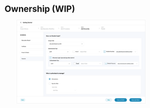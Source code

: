 # Ownership (WIP)

<figure><img src="../../../../.gitbook/assets/image (1) (1) (4).png" alt=""><figcaption></figcaption></figure>
